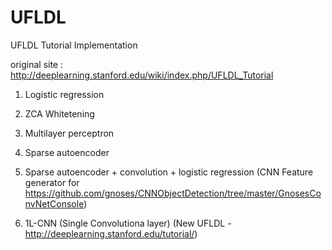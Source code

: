 # UFLDL

UFLDL Tutorial Implementation

original site : http://deeplearning.stanford.edu/wiki/index.php/UFLDL_Tutorial

1. Logistic regression

2. ZCA Whitetening

3. Multilayer perceptron

4. Sparse autoencoder

5. Sparse autoencoder + convolution + logistic regression
   (CNN Feature generator for https://github.com/gnoses/CNNObjectDetection/tree/master/GnosesConvNetConsole)

6. 1L-CNN (Single Convolutiona layer) 
   (New UFLDL - http://deeplearning.stanford.edu/tutorial/)
